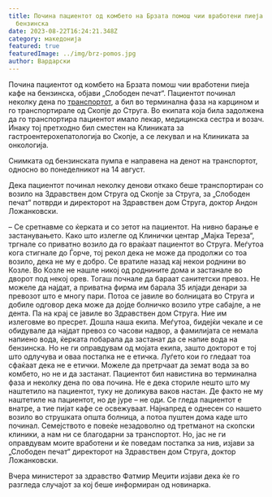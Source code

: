 ```yaml
---
title: Почина пациентот од комбето на Брзата помош чии вработени пиеја кафе на
  бензинска
date: 2023-08-22T16:24:21.348Z
category: македонија
featured: true
featuredImage: ../img/brz-pomos.jpg
author: Вардарски
---
```

<!--StartFragment-->

Почина пациентот од комбето на Брзата помош чии вработени пиеја кафе на бензинска, објави „Слободен печат“. Пациентот починал неколку дена по [транспортoт](https://vecer.mk/), а бил во терминална фаза на карцином и го транспортирале од Скопје до Струга. Во екипата која била задолжена да го транспортира пациентот имало лекар, медицинска сестра и возач. Инаку тој претходно бил сместен на Клиниката за гастроентерохепатологија во Скопје, а се лекувал и на Клиниката за онкологија.

Снимката од бензинската пумпа е направена на денот на транспортот, односно во понеделникот на 14 август.

Дека пациентот починал неколку денови откако беше транспортиран со возило на Здравствен дом Струга од Скопје за Струга, за „Слободен печат“ потврди и директорот на Здравствен дом Струга, доктор Андон Ложанковски.

<!--EndFragment--><!--StartFragment-->

– Се сретнавме со ќерката и со зетот на пациентот. На нивно барање е застанувањето. Како што излегле од Клинички центар „Мајка Тереза“,  тргнале со приватно возило да го враќаат пациентот во Струга. Меѓутоа кога стигнале до Ѓорче, тој рекол дека не може да продолжи со тоа возило, дека не му е добро. Се вратиле назад кај некои роднини во Козле. Во Козле не нашле никој од роднините дома и застанале во дворот под некој орев. Тогаш почнале да бараат санитетски превоз. Не можеле да најдат, а приватна фирма им барала 35 илјади денари за превозот што е многу пари. Потоа се јавиле во болницата во Струга и добиле одговор дека може да дојде болничко возило утре сабајле, а не дента. Па на крај се јавиле во Здравствен дом Струга. Ние им излеговме во пресрет. Дошла наша екипа. Меѓутоа, бидејќи чекале и се обидувале да најдат превоз со часови надвор, а фамилијата се немала напиено вода, ќерката побарала да застанат да се напие вода на бензинска. Но не ги оправдувам од мојата екипа, зашто докторот е тој што одлучува и оваа постапка не е етичка. Луѓето кои го гледаат тоа сфаќаат дека не е етички. Можеле да претрчаат да земат вода за во комбето, но не и да застанат. Пациентот бил навистина во терминална фаза и неколку дена по ова почина. Не е дека сториле нешто што му наштетило на пациентот, туку не доликува ваков настан. Де факто не му наштетиле на пациентот, но де јуре – не оди. Се гледа пациентот е внатре, а тие пијат кафе се освежуваат. Најнапред е однесен со нашето возило во струшката општа болница, а потоа пуштен дома каде што починал. Семејството е повеќе незадоволно од третманот на скопски клиники, а нам ни се благодарни за транспортот. Но, јас не ги оправдувам моите вработени и ќе поведам постапка за нив, изјави за „Слободен печат“ директорот на Здравствен дом Струга, доктор Ложанковски.

Вчера министерот за здравство Фатмир Меџити изјави дека ќе го разгледа случајот за кој беше информиран од новинарка.

<!--EndFragment-->